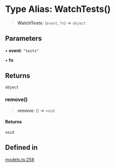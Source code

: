 # Type Alias: WatchTests()

> **WatchTests**: (`event`, `fn`) => `object`

## Parameters

• **event**: `"tests"`

• **fn**

## Returns

`object`

### remove()

> **remove**: () => `void`

#### Returns

`void`

## Defined in

[models.ts:258](https://github.com/live-codes/livecodes/blob/a00c38a6cc2a8843798f549e6bbda8c428cdf714/src/sdk/models.ts#L258)